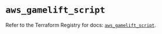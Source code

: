 # `aws_gamelift_script`

Refer to the Terraform Registry for docs: [`aws_gamelift_script`](https://registry.terraform.io/providers/hashicorp/aws/6.6.0/docs/resources/gamelift_script).
